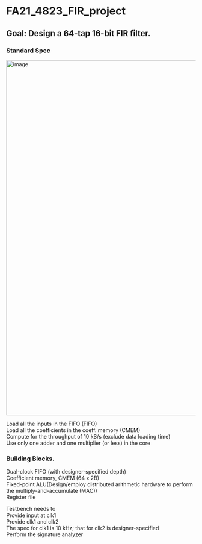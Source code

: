 # FA21_4823_FIR_project
## Goal: Design a 64-tap 16-bit FIR filter.   
### Standard Spec
<img width="944" alt="image" src="https://user-images.githubusercontent.com/103384755/180321194-88e515f7-8ea1-46e0-a1d1-873cb14d3bb2.png">







  Load all the inputs in the FIFO (FIFO)   
  Load all the coefficients in the coeff. memory (CMEM)     
  Compute for the throughput of 10 kS/s (exclude data loading time)   
  Use only one adder and one multiplier (or less) in the core      

### Building Blocks.  
  Dual-clock FIFO (with designer-specified depth)    
  Coefficient memory, CMEM (64 x 2B)   
  Fixed-point ALU(Design/employ distributed arithmetic hardware to perform the multiply-and-accumulate (MAC))     
  Register file      
  
Testbench needs to     
  Provide input at clk1      
  Provide clk1 and clk2      
  The spec for clk1 is 10 kHz; that for clk2 is designer-specified      
  Perform the signature analyzer     
  
  


